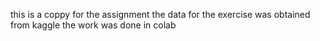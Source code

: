 this is a coppy for the assignment
the data for the exercise was obtained from kaggle
the work was done in colab
